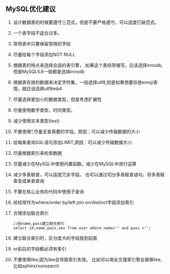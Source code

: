 ## MySQL优化建议

1. 设计数据表的时候要遵守三范式，但是不要严格遵守。可以适度打破范式。

2. 一个表字段不适合过多。

3. 常用表中只要保留常用的字段

4. 尽量给每个字段添加NOT NULL

5. 根据表的特点来选择合适的表引擎， 如果这个表经常被写，应该选择innodb,但是MySQL5.6一般都是选择innodb

6. 根据表存放的数据来决定字符集，一般选择utf8,但是如果想要存放emoji表情，就应该选择utf8mb4

7. 尽量选择更加小的数据类型，但是考虑扩展性

8. 尽量使用数字类型，时间类型。

9. 减少使用文本类型(text)


10. 不要使用*,尽量支查需要的字段。原因：可以减少传输数据的大小

11. 给每条查询SQL语句添加LIMIT,原因：可以减少传输数据大小

12. 尽量根据索引来检索数据

13. 尽量减少在MySQL中使用内置函数，减少在MySQL中进行运算

14. 减少多表联查，可以适度冗余字段。 也可以通过切分多表联查语句，将多表联查变成单表查询

15. 不要在核心业务的代码中使用子查询

16.  给经常作为where/order by/left join on/distinct字段添加索引

17. 合理添加联合索引

		//给name,pass建立联合索引
		select id,name,pass,sex from user where name='' and pass ='';

18. 建立联合索引时，区分度大的字段放到前面

19. or前后的字段都必须有索引

20. 不要使用like,因为like会导致索引失效。 比如可以用全文搜索引擎会替换like,比如sphinx/xunsearch






